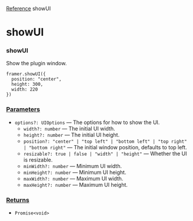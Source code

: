 [Reference](https://www.framer.com/developers/reference)
showUI
# showUI
### showUI
Show the plugin window.
```
framer.showUI({
  position: "center",
  height: 300,
  width: 220
})
```

### [Parameters](https://www.framer.com/developers/reference/plugins-show-ui#parameters)
  * `options?: UIOptions` — The options for how to show the UI.
    * `width?: number` — The initial UI width.
    * `height?: number` — The initial UI height.
    * `position?: "center" | "top left" | "bottom left" | "top right" | "bottom right"` — The initial window position, defaults to top left.
    * `resizable?: true | false | "width" | "height"` — Whether the UI is resizable.
    * `minWidth?: number` — Minimum UI width.
    * `minHeight?: number` — Minimum UI height.
    * `maxWidth?: number` — Maximum UI width.
    * `maxHeight?: number` — Maximum UI height.


### [Returns](https://www.framer.com/developers/reference/plugins-show-ui#returns)
  * `Promise<void>`


